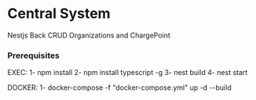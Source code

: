 # Central System

Nestjs Back CRUD Organizations and ChargePoint

### Prerequisites

EXEC:
1- npm install
2- npm install typescript -g
3- nest build
4- nest start

DOCKER:
1- docker-compose -f "docker-compose.yml" up -d --build
